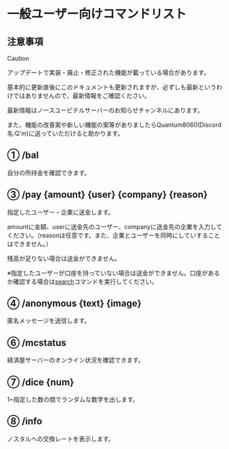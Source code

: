 # 一般ユーザー向けコマンドリスト

## 注意事項
> [!CAUTION]
> アップデートで実装・廃止・修正された機能が載っている場合があります。
>
> 基本的に更新直後にこのドキュメントも更新されますが、必ずしも最新というわけではありませんので、最新情報をご確認ください。
>
> 最新情報はノースユーピテルサーバーのお知らせチャンネルにあります。
>
> また、機能の改善案や新しい機能の案等がありましたらQuantum8060(Discord名:Q'm)に送っていただけると助かります。

## ① /bal

自分の所持金を確認できます。


## ③ /pay \{amount\} \{user\} \{company\} \{reason\}

指定したユーザー・企業に送金します。

amountに金額、userに送金先のユーザー、companyに送金先の企業を入力してください。（reasonは任意です。また、企業とユーザーを同時にしていすることはできません。）

残高が足りない場合は送金ができません。

※指定したユーザーが口座を持っていない場合は送金ができません。口座があるか確認する場合は[search](https://github.com/Quantum8060-org/North-Jupiter-BOT-docs/blob/main/docs/COMMANDS.md#-search-user)コマンドを実行してください。


## ④ /anonymous \{text\} \{image\}
匿名メッセージを送信します。


## ⑥ /mcstatus
経済屋サーバーのオンライン状況を確認できます。


## ⑦ /dice \{num\}
1~指定した数の間でランダムな数字を出します。


## ⑧ /info
ノスタルへの交換レートを表示します。
